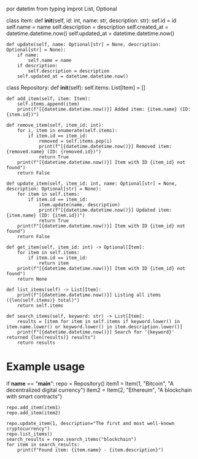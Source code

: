 por datetim
from typing improt List, Optional

class Item:
    def __init__(self, id: int, name: str, description: str):
        sef.id = id
        self.name = name
        self.description = description
        self.created_at = datetime.datetime.now()
        self.updated_at = datetime.datetime.now()

    def update(self, name: Optional[str] = None, description: Optional[str] = None):
        if name:
            self.name = name
        if description:
            self.description = description
        self.updated_at = datetime.datetime.now()

class Repository:
    def __init__(self):
        self.items: List[Item] = []

    def add_item(self, item: Item):
        self.items.append(item)
        print(f"[{datetime.datetime.now()}] Added item: {item.name} (ID: {item.id})")

    def remove_item(self, item_id: int):
        for i, item in enumerate(self.items):
            if item.id == item_id:
                removed = self.items.pop(i)
                print(f"[{datetime.datetime.now()}] Removed item: {removed.name} (ID: {removed.id})")
                return True
        print(f"[{datetime.datetime.now()}] Item with ID {item_id} not found")
        return False

    def update_item(self, item_id: int, name: Optional[str] = None, description: Optional[str] = None):
        for item in self.items:
            if item.id == item_id:
                item.update(name, description)
                print(f"[{datetime.datetime.now()}] Updated item: {item.name} (ID: {item.id})")
                return True
        print(f"[{datetime.datetime.now()}] Item with ID {item_id} not found")
        return False

    def get_item(self, item_id: int) -> Optional[Item]:
        for item in self.items:
            if item.id == item_id:
                return item
        print(f"[{datetime.datetime.now()}] Item with ID {item_id} not found")
        return None

    def list_items(self) -> List[Item]:
        print(f"[{datetime.datetime.now()}] Listing all items ({len(self.items)} total)")
        return self.items

    def search_items(self, keyword: str) -> List[Item]:
        results = [item for item in self.items if keyword.lower() in item.name.lower() or keyword.lower() in item.description.lower()]
        print(f"[{datetime.datetime.now()}] Search for '{keyword}' returned {len(results)} results")
        return results

# Example usage
if __name__ == "__main__":
    repo = Repository()
    item1 = Item(1, "Bitcoin", "A decentralized digital currency")
    item2 = Item(2, "Ethereum", "A blockchain with smart contracts")
    
    repo.add_item(item1)
    repo.add_item(item2)
    
    repo.update_item(1, description="The first and most well-known cryptocurrency")
    repo.list_items()
    search_results = repo.search_items("blockchain")
    for item in search_results:
        print(f"Found item: {item.name} - {item.description}")
